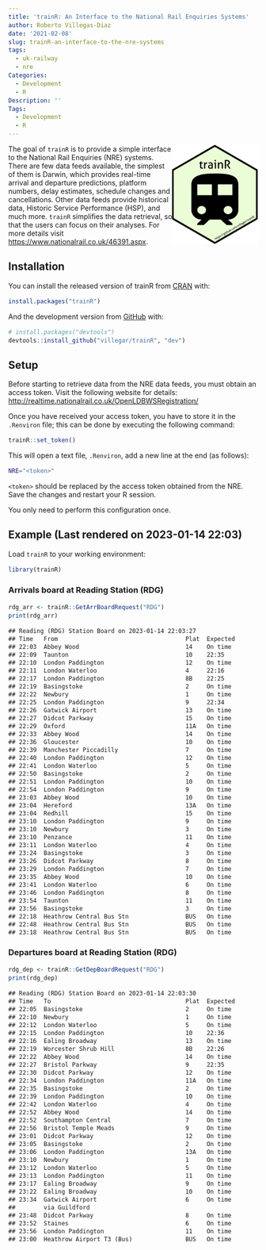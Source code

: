 ```yaml
---
title: 'trainR: An Interface to the National Rail Enquiries Systems'
author: Roberto Villegas-Diaz
date: '2021-02-08'
slug: trainR-an-interface-to-the-nre-systems
tags:
  - uk-railway
  - nre
Categories:
  - Development
  - R
Description: ''
Tags:
  - Development
  - R
---
```


<img src="https://raw.githubusercontent.com/villegar/trainR/main/inst/images/logo.png" alt="logo" align="right" height=200px/>

The goal of `trainR` is to provide a simple interface to the 
National Rail Enquiries (NRE) systems. There are few data feeds 
available, the simplest of them is Darwin, which provides real-time 
arrival and departure predictions, platform numbers, delay estimates, 
schedule changes and cancellations. Other data feeds provide historical 
data, Historic Service Performance (HSP), and much more. `trainR` 
simplifies the data retrieval, so that the users can focus on their 
analyses. For more details visit 
https://www.nationalrail.co.uk/46391.aspx.

## Installation

You can install the released version of trainR from [CRAN](https://CRAN.R-project.org) with:

``` r
install.packages("trainR")
```

And the development version from [GitHub](https://github.com/) with:

``` r
# install.packages("devtools")
devtools::install_github("villegar/trainR", "dev")
```

## Setup
Before starting to retrieve data from the NRE data feeds, you must obtain an access token. 
Visit the following website for details: http://realtime.nationalrail.co.uk/OpenLDBWSRegistration/

Once you have received your access token, you have to store it in the `.Renviron` file; this can be 
done by executing the following command:


```r
trainR::set_token()
```

This will open a text file, `.Renviron`, add a new line at the end (as follows):

```bash
NRE="<token>"
```

`<token>` should be replaced by the access token obtained from the NRE. Save the changes and restart 
your R session.

You only need to perform this configuration once.

## Example (Last rendered on 2023-01-14 22:03)

Load `trainR` to your working environment:

```r
library(trainR)
```

### Arrivals board at Reading Station (RDG)


```r
rdg_arr <- trainR::GetArrBoardRequest("RDG")
print(rdg_arr)
```

```
## Reading (RDG) Station Board on 2023-01-14 22:03:27
## Time   From                                    Plat  Expected
## 22:03  Abbey Wood                              14    On time
## 22:09  Taunton                                 10    22:35
## 22:10  London Paddington                       12    On time
## 22:11  London Waterloo                         4     22:16
## 22:17  London Paddington                       8B    22:25
## 22:19  Basingstoke                             2     On time
## 22:22  Newbury                                 1     On time
## 22:25  London Paddington                       9     22:34
## 22:26  Gatwick Airport                         13    On time
## 22:27  Didcot Parkway                          15    On time
## 22:29  Oxford                                  11A   On time
## 22:33  Abbey Wood                              14    On time
## 22:36  Gloucester                              10    On time
## 22:39  Manchester Piccadilly                   7     On time
## 22:40  London Paddington                       12    On time
## 22:41  London Waterloo                         5     On time
## 22:50  Basingstoke                             2     On time
## 22:51  London Paddington                       10    On time
## 22:54  London Paddington                       9     On time
## 23:03  Abbey Wood                              10    On time
## 23:04  Hereford                                13A   On time
## 23:04  Redhill                                 15    On time
## 23:10  London Paddington                       9     On time
## 23:10  Newbury                                 3     On time
## 23:10  Penzance                                11    On time
## 23:11  London Waterloo                         4     On time
## 23:24  Basingstoke                             3     On time
## 23:26  Didcot Parkway                          8     On time
## 23:29  London Paddington                       7     On time
## 23:35  Abbey Wood                              10    On time
## 23:41  London Waterloo                         6     On time
## 23:46  London Paddington                       8     On time
## 23:54  Taunton                                 11    On time
## 23:56  Basingstoke                             3     On time
## 22:18  Heathrow Central Bus Stn                BUS   On time
## 22:48  Heathrow Central Bus Stn                BUS   On time
## 23:18  Heathrow Central Bus Stn                BUS   On time
```

### Departures board at Reading Station (RDG)


```r
rdg_dep <- trainR::GetDepBoardRequest("RDG")
print(rdg_dep)
```

```
## Reading (RDG) Station Board on 2023-01-14 22:03:30
## Time   To                                      Plat  Expected
## 22:05  Basingstoke                             2     On time
## 22:10  Newbury                                 1     On time
## 22:12  London Waterloo                         5     On time
## 22:15  London Paddington                       10    22:36
## 22:16  Ealing Broadway                         13    On time
## 22:19  Worcester Shrub Hill                    8B    22:26
## 22:22  Abbey Wood                              14    On time
## 22:27  Bristol Parkway                         9     22:35
## 22:30  Didcot Parkway                          12    On time
## 22:34  London Paddington                       11A   On time
## 22:35  Basingstoke                             2     On time
## 22:39  London Paddington                       10    On time
## 22:42  London Waterloo                         4     On time
## 22:52  Abbey Wood                              14    On time
## 22:52  Southampton Central                     7     On time
## 22:56  Bristol Temple Meads                    9     On time
## 23:01  Didcot Parkway                          12    On time
## 23:05  Basingstoke                             2     On time
## 23:06  London Paddington                       13A   On time
## 23:10  Newbury                                 1     On time
## 23:12  London Waterloo                         5     On time
## 23:13  London Paddington                       11    On time
## 23:17  Ealing Broadway                         9     On time
## 23:22  Ealing Broadway                         10    On time
## 23:34  Gatwick Airport                         6     On time
##        via Guildford                           
## 23:48  Didcot Parkway                          8     On time
## 23:52  Staines                                 6     On time
## 23:56  London Paddington                       11    On time
## 23:00  Heathrow Airport T3 (Bus)               BUS   On time
```
